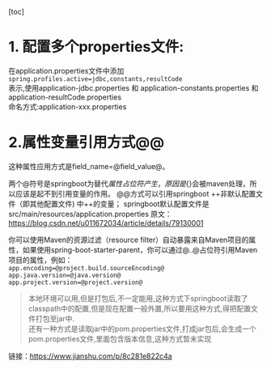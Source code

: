 [toc]


# 1. 配置多个properties文件:
在application.properties文件中添加  
`spring.profiles.active=jdbc,constants,resultCode`   
表示,使用application-jdbc.properties 和 application-constants.properties 和 application-resultCode.properties   
命名方式:application-xxx.properties

# 2.属性变量引用方式@@
这种属性应用方式是field_name=@field_value@。

两个@符号是springboot为替代${}属性占位符产生，原因是${}会被maven处理，所以应该是起不到引用变量的作用。
@@方式可以引用springboot ++非默认配置文件（即其他配置文件) 中++的变量；
springboot默认配置文件是src/main/resources/application.properties
原文：https://blog.csdn.net/u011672034/article/details/79130001 

你可以使用Maven的资源过滤（resource filter）自动暴露来自Maven项目的属性，如果使用spring-boot-starter-parent，你可以通过@..@占位符引用Maven项目的属性，例如：   
`app.encoding=@project.build.sourceEncoding@`   
`app.java.version=@java.version@`   
`app.project.version=@project.version@`   

> 本地环境可以用,但是打包后,不一定能用,这种方式下springboot读取了classpath中的配置,但是现在配置一般外置,所以要用这种方式,得把配置文件打包至jar中.   
还有一种方式是读取jar中的pom.properties文件,打成jar包后,会生成一个pom.properties文件,里面包含版本信息,这种方式暂未实现

链接：https://www.jianshu.com/p/8c281e822c4a

